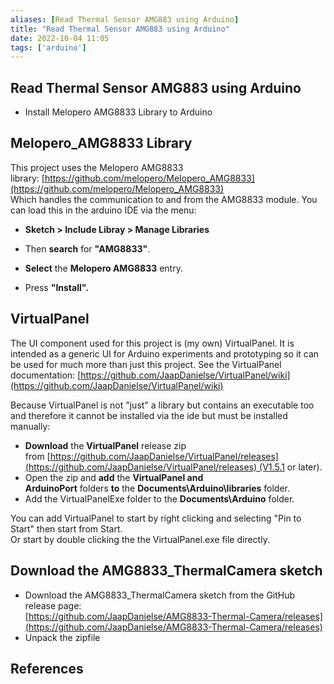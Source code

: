 ```yaml
---
aliases: [Read Thermal Sensor AMG883 using Arduino]
title: "Read Thermal Sensor AMG883 using Arduino"
date: 2022-10-04 11:05
tags: ['arduino']
---
```


## Read Thermal Sensor AMG883 using Arduino

- Install Melopero AMG8833 Library to Arduino
## Melopero_AMG8833 Library

This project uses the Melopero AMG8833 library: [https://github.com/melopero/Melopero_AMG8833](https://github.com/melopero/Melopero_AMG8833)  
Which handles the communication to and from the AMG8833 module. You can load this in the arduino IDE via the menu:

-   **Sketch > Include Libray > Manage Libraries**
-   Then **search** for **"AMG8833"**.  
    
-   **Select** the **Melopero AMG8833** entry.
-   Press **"Install".**

## VirtualPanel

The UI component used for this project is (my own) VirtualPanel. It is intended as a generic UI for Arduino experiments and prototyping so it can be used for much more than just this project. See the VirtualPanel documentation: [https://github.com/JaapDanielse/VirtualPanel/wiki](https://github.com/JaapDanielse/VirtualPanel/wiki)  

Because VirtualPanel is not "just" a library but contains an executable too and therefore it cannot be installed via the ide but must be installed manually:

-   **Download** the **VirtualPanel** release zip from [https://github.com/JaapDanielse/VirtualPanel/releases](https://github.com/JaapDanielse/VirtualPanel/releases) (V1.5.1 or later).
-   Open the zip and **add** the **VirtualPanel and ArduinoPort** folders **to** the **Documents\Arduino\libraries** folder.
-   Add the VirtualPanelExe folder to the **Documents\Arduino** folder.

You can add VirtualPanel to start by right clicking and selecting "Pin to Start" then start from Start.  
Or start by double clicking the the VirtualPanel.exe file directly.

## Download the AMG8833_ThermalCamera sketch

-   Download the AMG8833_ThermalCamera sketch from the GitHub release page:  
    [https://github.com/JaapDanielse/AMG8833-Thermal-Camera/releases](https://github.com/JaapDanielse/AMG8833-Thermal-Camera/releases)
-   Unpack the zipfile

## References